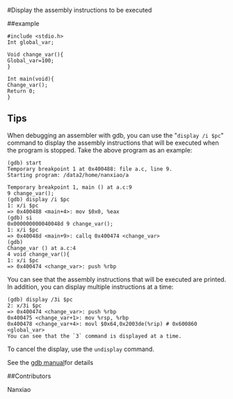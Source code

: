 #Display the assembly instructions to be executed

##example

```
#include <stdio.h>
Int global_var;

Void change_var(){
Global_var=100;
}

Int main(void){
Change_var();
Return 0;
}
```

## Tips

When debugging an assembler with gdb, you can use the "`display /i $pc`" command to display the assembly instructions that will be executed when the program is stopped. Take the above program as an example:

```
(gdb) start
Temporary breakpoint 1 at 0x400488: file a.c, line 9.
Starting program: /data2/home/nanxiao/a

Temporary breakpoint 1, main () at a.c:9
9 change_var();
(gdb) display /i $pc
1: x/i $pc
=> 0x400488 <main+4>: mov $0x0, %eax
(gdb) si
0x000000000040048d 9 change_var();
1: x/i $pc
=> 0x40048d <main+9>: callq 0x400474 <change_var>
(gdb)
Change_var () at a.c:4
4 void change_var(){
1: x/i $pc
=> 0x400474 <change_var>: push %rbp
```

You can see that the assembly instructions that will be executed are printed. In addition, you can display multiple instructions at a time:

```
(gdb) display /3i $pc
2: x/3i $pc
=> 0x400474 <change_var>: push %rbp
0x400475 <change_var+1>: mov %rsp, %rbp
0x400478 <change_var+4>: movl $0x64,0x2003de(%rip) # 0x600860 <global_var>
You can see that the `3` command is displayed at a time.
```

To cancel the display, use the `undisplay` command.

See the [gdb manual](https://sourceware.org/gdb/onlinedocs/gdb/Auto-Display.html)for details

##Contributors

Nanxiao

